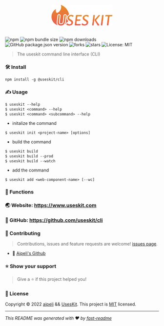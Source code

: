 <p style="text-align: center">
<a href="https://www.useskit.com">
<img  src="https://raw.githubusercontent.com/useskit/useskit-logo/master/logo.svg" width="200" height="" style="margin-bottom: 20px"/>
</a>
</p>
<p>
  <img alt="npm" src="https://img.shields.io/npm/v/@useskit/cli">
  <img alt="npm bundle size" src="https://img.shields.io/bundlephobia/min/@useskit/cli">
  <img alt="npm downloads" src="https://img.shields.io/npm/dw/@useskit/cli">
  <img alt="GitHub package.json version" src="https://img.shields.io/github/package-json/v/useskit/cli?label=github">
  <img alt="forks" src="https://img.shields.io/github/forks/useskit/cli" />
  <img alt="stars" src="https://img.shields.io/github/stars/useskit/cli" />
  <img alt="License: MIT" src="https://img.shields.io/github/license/useskit/cli" />
</p>

> The useskit command line interface (CLI)

### 🛠️ Install
```
npm install -g @useskit/cli
```

 
### ✍️ Usage
```
$ useskit --help
$ useskit <command> --help
$ useskit <command> <subcommand> --help
```
- initalize the command
```
$ useskit init <project-name> [options]
```
- build the command
```
$ useskit build 
$ useskit build --prod
$ useskit build --watch
```
- add the command
```
$ useskit add <web-component-name> [--wc]
```
 
### 🧪 Functions

### 🌏 Website: https://www.useskit.com  

### 💼 GitHub: https://github.com/useskit/cli

### 🤝 Contributing
> Contributions, issues and feature requests are welcome! [issues page](https://github.com/useskit/cli/issues). 
- 🧑 [Aipeli's Github](https://github.com/aipeli)

### ⭐️ Show your support
> Give a ⭐️ if this project helped you! 

### 📝 License
 Copyright © 2022 [aipeli](https://github.com/aipeli) && [UsesKit](https://github.com/useskit).  This project is [MIT](LICENSE) licensed. 

---

_This README was generated with ❤️ by [fast-readme](https://www.npmjs.com/package/@fastjsui/fast-readme)_
